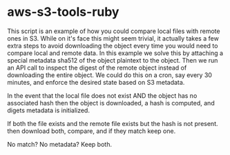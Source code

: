 # aws-s3-tools-ruby

 This script is an example of how you could compare local files with remote ones in S3.
 While on it's face this might seem trivial, it actually takes a few extra steps
 to avoid downloading the object every time you would need to compare local and remote data.
 In this example we solve this by attaching a special metadata sha512 of the object plaintext
 to the object. Then we run an API call to inspect the digest of the remote object instead of
 downloading the entire object. We could do this on a cron, say every 30 minutes, and enforce
 the desired state based on S3 metadata.

 In the event that the local file does not exist AND the object has no associated hash
 then the object is downloaded, a hash is computed, and digets metadata is initialized.

 If both the file exists and the remote file exists but the hash is not present.
 then download both, compare, and if they match keep one.

 No match? No metadata? Keep both.

